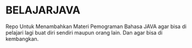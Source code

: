 # BELAJARJAVA
Repo Untuk Menambahkan Materi Pemograman Bahasa JAVA agar bisa di pelajari lagi buat diri sendiri maupun orang lain. Dan agar bisa di kembangkan.
